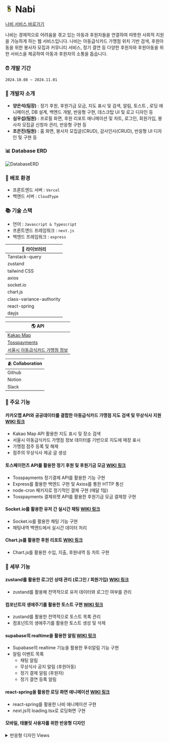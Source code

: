 # <img src="https://github.com/Nabi-06/Nabi/blob/develop/src/app/favicon.ico" width=25 height=25 alt="nabi logo" /> Nabi
[나비 서비스 바로가기](https://nabi-psi.vercel.app, "나비 서비스")

나비는 경제적으로 어려움을 겪고 있는 아동과 후원자들을 연결하여 따뜻한 사회적 지원을 가능하게 하는 웹 서비스입니다. 나비는 아동급식카드 가맹점 위치 기반 검색, 후원아동을 위한 봉사자 모집과 커뮤니티 서비스, 정기 결연 등 다양한 후원자와 후원아동을 위한 서비스을 제공하여 아동과 후원자의 소통을 돕습니다.

### ⏰ 개발 기간
`2024.10.08 ~ 2024.11.01`

### 👥 개발자 소개
- __양은석(팀장)__ : 정기 후원, 후원기금 모금, 지도 표시 및 검색, 알림, 토스트 , 로딩 애니메이션, DB 설계, 백엔드 개발, 반응형 구현, 데스크탑 UI 및 로고 디자인 등
- __심우섭(팀원)__ : 프로필 화면, 후원 리포트 애니메이션 및 차트, 로그인, 회원가입, 봉사자 모집글 신청자 관리, 반응형 구현 등 
- __조은진(팀원)__ : 홈 화면, 봉사자 모집글(CRUD), 감사인사(CRUD), 반응형 UI 디자인 및 구현 등

### 📊 Database ERD
![DatabaseERD](https://github.com/Nabi-06/Nabi/blob/develop/ScreenShots/DatabaseERD)
  
### 🚀 배포 환경
- 프론트엔드 서버 : `Vercel`
- 백엔드 서버 : `CloudType`

### 📚 기술 스택
- 언어 : `Javascript & Typescript`
- 프론트엔드 프레임워크 : `next.js`
- 백엔드 프레임워크 : `express`

|📕 라이브러리|
|-------|
|Tanstack-query|
|zustand|
|tailwind CSS|
|axios|
|socket.io|
|chart.js|
|class-variance-authority|
|react-spring|
|dayjs|

|🌎 API|
|------|
|[Kakao Map](https://apis.map.kakao.com/web/)|
|[Tosspayments](https://developers.tosspayments.com/)|
|[서울시 아동급식카드 가맹점 정보](https://data.seoul.go.kr/dataList/OA-15812/F/1/datasetView.do)|

|🫂 Collaboration|
|------|
|Github|
|Notion|
|Slack|

### 📝 주요 기능

#### 카카오맵 API와 공공데이터를 결합한 아동급식카드 가맹점 지도 검색 및 무상식사 지원 [WIKI 링크](https://github.com/Nabi-06/Nabi/wiki/%EC%95%84%EB%8F%99%EA%B8%89%EC%8B%9D%EC%B9%B4%EB%93%9C-%EA%B0%80%EB%A7%B9%EC%A0%90-%EC%A7%80%EB%8F%84-%EA%B2%80%EC%83%89-%EB%B0%8F-%EB%AC%B4%EC%83%81%EC%8B%9D%EC%82%AC-%EC%A7%80%EC%9B%90-WIKI, "WIKI 링크")

  - Kakao Map API 활용한 지도 표시 및 장소 검색
  - 서울시 아동급식카드 가맹점 정보 데이터를 기반으로 지도에 매장 표시
  - 가맹점 점주 등록 및 해제
  - 점주의 무상식사 제공 글 생성

#### 토스페이먼츠 API를 활용한 정기 후원 및 후원기금 모금 [WIKI 링크](https://github.com/Nabi-06/Nabi/wiki/%ED%86%A0%EC%8A%A4%ED%8E%98%EC%9D%B4%EB%A8%BC%EC%B8%A0-API-%ED%99%9C%EC%9A%A9%ED%95%9C-%EA%B2%B0%EC%A0%9C%EA%B8%B0%EB%8A%A5-WIKI, "WIKI 링크")

  - Tosspayments 정기결제 API를 활용한 기능 구현
  - Express를 활용한 백엔드 구현 및 Axios를 통한 HTTP 통신
  - node-cron 패키지로 정기적인 결제 구현 (매달 1일)
  - Tosspayments 결제위젯 API를 활용한 후원기금 모금 결제창 구현

#### Socket.io를 활용한 유저 간 실시간 채팅 [WIKI 링크](https://github.com/Nabi-06/Nabi/wiki/%EC%9C%A0%EC%A0%80-%EA%B0%84-%EC%B1%84%ED%8C%85-WIKI, "WIKI 링크")

  - Socket.io를 활용한 채팅 기능 구현
  - 채팅내역 백엔드에서 실시간 데이터 처리

#### Chart.js를 활용한 후원 리포트 [WIKI 링크](https://github.com/Nabi-06/Nabi/wiki/%ED%9B%84%EC%9B%90-%EB%A6%AC%ED%8F%AC%ED%8A%B8-WIKI, "WIKI 링크")

  - Chart.js를 활용한 수입, 지출, 후원내역 등 차트 구현


### 📝 세부 기능

#### zustand를 활용한 로그인 상태 관리 (로그인 / 회원가입) [WIKI 링크](https://github.com/Nabi-06/Nabi/wiki/%EB%A1%9C%EA%B7%B8%EC%9D%B8---%ED%9A%8C%EC%9B%90%EA%B0%80%EC%9E%85-WIKI, "WIKI 링크")

  - zustand를 활용해 전역적으로 유저 데이터와 로그인 여부를 관리

#### 컴포넌트의 생애주기를 활용한 토스트 구현 [WIKI 링크](https://github.com/Nabi-06/Nabi/wiki/%ED%86%A0%EC%8A%A4%ED%8A%B8-WIKI, "WIKI 링크")

  - zustand를 활용한 전역적으로 토스트 목록 관리
  - 컴포넌트의 생애주기를 활용한 토스트 생성 및 삭제

#### supabase의 realtime을 활용한 알림 [WIKI 링크](https://github.com/Nabi-06/Nabi/wiki/%EC%95%8C%EB%A6%BC-WIKI, "WIKI 링크")

  - Supabase의 realtime 기능을 활용한 푸쉬알림 기능 구현
  - 알림 이벤트 목록 
    - 채팅 알림 
    - 무상식사 공지 알림 (후원아동)
    - 정기 결제 알림 (후원자)
    - 정기 결연 등록 알림

#### react-spring을 활용한 로딩 화면 애니메이션 [WIKI 링크](https://github.com/Nabi-06/Nabi/wiki/%EB%A1%9C%EB%94%A9-%ED%99%94%EB%A9%B4-WIKI, "WIKI 링크")

  - react-spring를 활용한 나비 애니메이션 구현
  - next.js의 loading.tsx로 로딩화면 구현

#### 모바일, 태블릿 사용자를 위한 반응형 디자인

<details>
  <summary>반응형 디자인 Views</summary>

  ![home](https://github.com/Nabi-06/Nabi/blob/develop/ScreenShots/Views/Responsive/responsive-home.png)
  ![recruits](https://github.com/Nabi-06/Nabi/blob/develop/ScreenShots/Views/Responsive/responsive-recruits.png)
  ![profile](https://github.com/Nabi-06/Nabi/blob/develop/ScreenShots/Views/Responsive/responsive-profile.png)
  ![freemeal](https://github.com/Nabi-06/Nabi/blob/develop/ScreenShots/Views/Responsive/responsive-freemeal.png)
  ![map](https://github.com/Nabi-06/Nabi/blob/develop/ScreenShots/Views/Responsive/responsive-map.png)
  ![storeInfo](https://github.com/Nabi-06/Nabi/blob/develop/ScreenShots/Views/Responsive/responsive-storeInfo.png)
  ![chatlist](https://github.com/Nabi-06/Nabi/blob/develop/ScreenShots/Views/Responsive/responsive-chatlist.png)
  ![chatscreen](https://github.com/Nabi-06/Nabi/blob/develop/ScreenShots/Views/Responsive/responsive-chatscreen.png)
</details>

